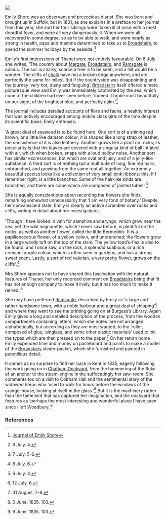 <a href="https://beta.kent-maps.online"><img src="https://beta.kent-maps.online/juncture/ve-button.png"></a>
<param ve-config title="Margaret Emily Shore (1819-1839)" author="Professor Carolyn Oulton" layout="vtl" banner="https://upload.wikimedia.org/wikipedia/commons/d/d1/Emily_Shore_journal_6_October_1936.jpg" Description="A visual essay introducing the 'observant and precocious' 19th Century diarist Emily Shore and her detailed record of the NE Kent coastline environment.">

<param ve-entity eid="Q922739" aliases="Broadstairs">
<param ve-entity eid="Q618045" aliases="Margate">
<param ve-entity eid="Q736439" aliases="Ramsgate">
<param ve-entity eid="Q1752642" aliases="Thanet">
<param ve-entity eid="Q5138885" aliases="Cobham Hall">
<param ve-entity eid="Q729006" aliases="Chatham">
<param ve-entity eid="Q29303" aliases="Canterbury">

<!-- Basemap centred on Canterbury -->
<param ve-map center="Q29303" zoom="10">
<!-- Historical map layers -->
<param ve-map-layer active allmaps allmaps-id="0d13de43a9570166" title="1820 Map">


<!--#-->

Emily Shore was an observant and precocious diarist. She was born and brought up in Suffolk, but in 1831, as she explains in a preface to her journal from this year, she and her four siblings were ‘taken ill at once with a most dreadful fever, and were all very dangerously ill. When we were all recovered in some degree, so as to be able to walk, and were nearly as strong in health, papa and mamma determined to take us to [Broadstairs](/dickens/broadstairs-19th-century), to spend the summer holidays by the seaside.’[^ref1] 
<param ve-image url="https://upload.wikimedia.org/wikipedia/commons/f/f7/Margaret_Emily_Shore_engraving.jpg" label="Margaret Emily Shore engraving, 1838" attribution="Unknown author, Public domain, via Wikimedia Commons">
<!-- Basemap centred on Thanet District -->
<param ve-map center="Q1752642" zoom="10">

Emily’s first impressions of Thanet were not entirely favourable. On 6 July she writes, ‘The country about [Margate](/dickens/19c-margate), [Broadstairs](/dickens/broadstairs-19th-century), and [Ramsgate](/dickens/19c-ramsgate) is odious. The soil is chalky, scarce a tree is to be seen, and a hill would be a wonder. The cliffs of [chalk](/landscape/kentish-chalk) have not a broken edge anywhere, and are perfectly the same for miles’. But if the countryside was disappointing and the journey ‘very hot, dusty and fatiguing’,  [Broadstairs](/dickens/broadstairs-19th-century) itself offered a more picturesque view and Emily was immediately captivated by the sea, which none of the children had ever seen before, ‘indeed it broke most beautifully on our sight, of the brightest blue, and perfectly calm.’[^ref2]
<param ve-image url="https://upload.wikimedia.org/wikipedia/commons/d/d4/From_the_cliffs%2C_Broadstairs%2C_England-LCCN2002696430.jpg" label="From the cliffs, Broadstairs" attribution="Photochrom Print Collection, Public domain, via Wikimedia Commons">
<!-- Basemap centred on Thanet District -->
<param ve-map center="Q1752642" zoom="10">
 
The journal includes detailed accounts of flora and fauna, a healthy interest that was actively encouraged among middle class girls of the time despite its scientific basis. Emily enthuses:   
<br>
'A great deal of seaweed is to be found here. One sort is of a shining red brown, or a little like damson colour; it is shaped like a long strap of leather; the consistence of it is also leathery. Another grows like a plant on rocks; its peculiarity is that the leaves are covered with a singular kind of ball inflated with air, which when broken, snaps with a loud hollow noise. Another sort has similar excrescences, but which are oval and juicy, and of a jelly-like substance. A third sort is of nothing but a multitude of long, fine red hairs, unbranched, and growing from the same root all together. An extremely beautiful species looks like a collection of very small pink ribbons; this, if I remember right, is a little branched. Some of the hair-like kinds are branched, and there are some which are composed of jointed tubes'.[^ref3]  
<param ve-image url="https://upload.wikimedia.org/wikipedia/commons/3/38/Seaweed_600.jpg" label="Seaweed on rocks" attribution="The original uploader was Sannse at English Wikipedia, via Wikimedia Commons" license="CC BY-SA 3.0">

She is equally conscientious about recording the flowers she finds, remarking somewhat unnecessarily that ‘I am very fond of botany.’ Despite her convalescent state, Emily is clearly an active scrambler over rocks and cliffs, writing in detail about her investigations:   
<br>
'Though I have looked in vain for samphire and eryngo, which grow near the sea, yet the wild mignonette, which I never saw before, is plentiful on the rocks, as well as another flower, called the little Bermedick. It is a papilionaceous flower, of a yellow colour, and unbranched; the flowers grow in a large woolly tuft on the top of the stalk. The yellow toad’s-flax is also to be found, and I once saw, on the rock, a splendid scabious, or a rich crimson-purple colour, which is often seen in gardens, and has a strong sweet scent. Lastly, a sort of red valerian, a very pretty flower, grows on the cliffs'.[^ref4]
<param ve-image url="https://upload.wikimedia.org/wikipedia/commons/d/db/Samphire_growing_at_the_high_tide_mark.jpg" label="Samphire" attribution="Gaoithe, via Wikimedia Commons" license="CC BY-SA 4.0">
<param ve-image url="https://upload.wikimedia.org/wikipedia/commons/6/60/Eryngium_Cawdor_03.jpg" label="Eryngo" attribution="Syrio, via Wikimedia Commons" license="CC BY-SA 4.0">
<param ve-image url="https://upload.wikimedia.org/wikipedia/commons/e/e1/Wild_Mignonette._Reseda_lutea_%2834976002624%29.jpg" label="Wild Mignonette" attribution="gailhampshire from Cradley, Malvern, U.K, via Wikimedia Commons" license="CC BY 2.0">
<param ve-image url="https://upload.wikimedia.org/wikipedia/commons/1/11/%D0%A0%D0%B0%D1%81%D1%82%D1%83%D1%89%D0%B8%D0%B5_%D0%BD%D0%B0_%D0%BA%D0%B0%D0%BC%D0%BD%D1%8F%D1%85.jpg" label="Little Bermedick" attribution="Vadim E. Rutkovsky, via Wikimedia Commons" license="CC BY-SA 4.0">
<param ve-image url="https://upload.wikimedia.org/wikipedia/commons/2/2e/The_flowering_plants%2C_grasses%2C_sedges%2C_and_ferns_of_Great_Britain_%28Pl._160%29_%288517612401%29.jpg" label=" 5: YELLOW TOAD FLAX" attribution="Pratt, Anne; Step, Edward, Public domain, via Wikimedia Commons">
<param ve-image url="https://upload.wikimedia.org/wikipedia/commons/5/56/Scabious_-_geograph.org.uk_-_496055.jpg" label="Scabious" attribution="Trish Steel, via Wikimedia Commons" license="CC BY-SA 2.0">
<param ve-image url="https://upload.wikimedia.org/wikipedia/commons/0/0d/RedValerian.jpg" label="Red Valerian" attribution="Jerzy Strzelecki, via Wikimedia Commons" license="CC BY-SA 3.0">

Mrs Shore appears not to have shared this fascination with the natural features of Thanet, her only recorded comment on [Broadstairs](/dickens/broadstairs-19th-century) being that ‘it has not enough company to make it lively, but it has too much to make it retired.’[^ref5] 
<param ve-image url="https://stor.artstor.org/stor/c5128fb0-fda9-44dc-adda-4573ed973526" label="Broadstairs">
<!-- Basemap centred on Thanet District -->
<param ve-map center="Q1752642" zoom="10">

She may have preferred [Ramsgate](/dickens/19c-ramsgate), described by Emily as ‘a large and rather handsome town, with a noble harbour and a great deal of shipping’[^ref6]  and where they went to see the printing going on at Burgess’s Library. Again Emily gives a long and detailed description of the process, from the wooden compartments containing letters, which she notes ‘are not arranged alphabetically, but according as they are most wanted, to the ‘roller, composed of glue, isinglass, and some other elastic materials’ used to ink the types which are then pressed on to the paper.[^ref7] On her return home Emily expended time and money on pasteboard and paints to make a model of the [Broadstairs](/dickens/broadstairs-19th-century) steam-packet, which she furnished and painted in punctilious detail. 
<param ve-image url="https://stor.artstor.org/stor/c7983b3e-e756-442c-81ad-5a75c9941c5f" label="Ramsgate, 1830">
<!-- Basemap centred on Thanet District -->
<param ve-map center="Q1752642" zoom="10">

It comes as no surprise to find her back in Kent in 1835, eagerly following the work going on in [Chatham Dockyard](/19c/19c-chatham-dockyard), from the hammering of the fluke of an anchor to the steam-engine in the suffocatingly hot saw-room. She comments too on a visit to Cobham Hall and the sentimental story of the widowed heron who ‘used to walk for hours before the windows of the orange-house, looking at itself in the glass.’[^ref9]  But it is the machinery rather than the tame bird that has captured her imagination, and the dockyard that features as ‘perhaps the most interesting and wonderful place I have seen since I left Woodbury’.[^ref9]
<param ve-image url="https://stor.artstor.org/stor/f04e222b-2912-487e-8194-b1a6e24c51c1" label="Chatham Dockyard">
<!-- Basemap centred on Cobham Hall -->
<param ve-map center="Q5138885" zoom="10">

### References

[^ref1]: [Journal of Emily Shore](https://rotunda.upress.virginia.edu/EmilyShore/make-page.xqy?id=jes-intro)
[^ref2]: 6 July. 4.
[^ref3]: 7 July. 5-6.
[^ref4]: 8 July. 6.
[^ref5]: 6 July. 4.
[^ref6]: 12 July. 6.
[^ref7]: 31 August. 7-8.
[^ref8]: 6 June. 1835. 103.
[^ref9]: 6 June. 1835. 103.

